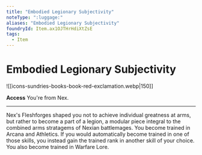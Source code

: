 ```yaml
---
title: "Embodied Legionary Subjectivity"
noteType: ":luggage:"
aliases: "Embodied Legionary Subjectivity"
foundryId: Item.ax1OJTHrHdiXtZsE
tags:
  - Item
---
```


# Embodied Legionary Subjectivity
![[icons-sundries-books-book-red-exclamation.webp|150]]

**Access** You're from Nex.

* * *

Nex's Fleshforges shaped you not to achieve individual greatness at arms, but rather to become a part of a legion, a modular piece integral to the combined arms stratagems of Nexian battlemages. You become trained in Arcana and Athletics. If you would automatically become trained in one of those skills, you instead gain the trained rank in another skill of your choice. You also become trained in Warfare Lore.
